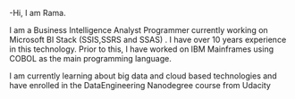 -Hi, I am Rama.

I am a Business Intelligence Analyst Programmer currently working on Microsoft BI Stack (SSIS,SSRS and SSAS) . I have over 10 years experience in this technology. 
Prior to this, I have worked on IBM Mainframes using COBOL as the main programming language.

I am currently learning about big data and cloud based technologies and have enrolled in the DataEngineering Nanodegree course from Udacity 


<!---
RIyer33/RIyer33 is a ✨ special ✨ repository because its `README.md` (this file) appears on your GitHub profile.
You can click the Preview link to take a look at your changes.
--->

